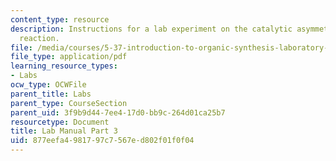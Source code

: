 ```yaml
---
content_type: resource
description: Instructions for a lab experiment on the catalytic asymmetric Diels-Alder
  reaction.
file: /media/courses/5-37-introduction-to-organic-synthesis-laboratory-spring-2009/877eefa4981797c7567ed802f01f0f04_MIT5_37s09_lab01_part3.pdf
file_type: application/pdf
learning_resource_types:
- Labs
ocw_type: OCWFile
parent_title: Labs
parent_type: CourseSection
parent_uid: 3f9b9d44-7ee4-17d0-bb9c-264d01ca25b7
resourcetype: Document
title: Lab Manual Part 3
uid: 877eefa4-9817-97c7-567e-d802f01f0f04
---
```

